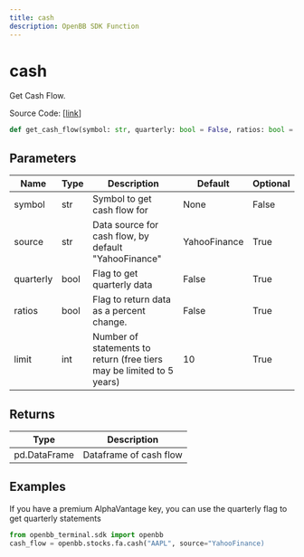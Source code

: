 ```yaml
---
title: cash
description: OpenBB SDK Function
---
```


# cash

Get Cash Flow.

Source Code: [[link](https://github.com/OpenBB-finance/OpenBBTerminal/tree/main/openbb_terminal/stocks/fundamental_analysis/sdk_helpers.py#L140)]

```python
def get_cash_flow(symbol: str, quarterly: bool = False, ratios: bool = False, source: str = "YahooFinance", limit: int = 10) -> pd.DataFrame
```
## Parameters

| Name | Type | Description | Default | Optional |
| ---- | ---- | ----------- | ------- | -------- |
| symbol | str | Symbol to get cash flow for | None | False |
| source | str | Data source for cash flow, by default "YahooFinance" | YahooFinance | True |
| quarterly | bool | Flag to get quarterly data | False | True |
| ratios | bool | Flag to return data as a percent change. | False | True |
| limit | int | Number of statements to return (free tiers may be limited to 5 years) | 10 | True |

## Returns

| Type | Description |
| ---- | ----------- |
| pd.DataFrame | Dataframe of cash flow |

## Examples


If you have a premium AlphaVantage key, you can use the quarterly flag to get quarterly statements
```python
from openbb_terminal.sdk import openbb
cash_flow = openbb.stocks.fa.cash("AAPL", source="YahooFinance)
```


